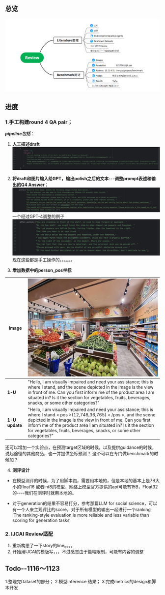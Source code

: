 ## 总览
![Img](./pic/20231115/img.png)

## 进度
### 1.手工构建round 4 QA pair；

***pipeline包括***：

1. **人工描述draft**
![Img1](./pic/20231115/img_1.png)

2. **将draft和图片输入给GPT，输出polish之后的文本---调整prompt表述和输出的Q4 Answer**；
![Img2](./pic/20231115/img_2.png)
一个经过GPT-4调整的例子
![Img3](./pic/20231115/img_3.png)
现在这些都是手工操作的。。。。。。


3. **增加数据中的person_pos坐标**

| **Image**      | ![Img4](./pic/20231108/39.jpg)                                                                                                                                                                                                                                                                                                        |
|----------------|---------------------------------------------------------------------------------------------------------------------------------------------------------------------------------------------------------------------------------------------------------------------------------------------------------------------------------------|
| **1-U**        | "Hello, I am visually impaired and need your assistance; this is where I stand, and the scene depicted in the image is the view in front of me. Can you first inform me of the product area I am situated in? Is it the section for vegetables, fruits, beverages, snacks, or some other categories?"                                 |
| **1-U update** | "Hello, I am visually impaired and need your assistance; this is where I stand < pos >(12,748,36,765) < /pos >, and the scene depicted in the image is the view in front of me. Can you first inform me of the product area I am situated in? Is it the section for vegetables, fruits, beverages, snacks, or some other categories?" |


还可以增加一个实验点，在预测target区域的时候，以及提供guidance的时候，说起途径的其他商品，也一并提供坐标预测？
这个可以在专门做benchmark的时候加？

4. **测评设计**

* 在模型测评的时候，为了用脚本跑，需要用本地的，但是本地的基本上是7B大小的float16 或者int8的模型，网络上模型官方提供的api可能有15B，Float32的----我们在测评时就用本地的。

* 对于generation的结果不容易打分，参考那篇LLM for social science，可以有一个人来主观评比的score，对于所有模型的输出一起进行一个ranking
’The ranking-style evaluation is more reliable and less variable than scoring for generation tasks‘

### 2. IJCAI Review适配
1. 重新构思了一下story的line。。。。
2. 开始用IJCAI的模版写，，，不过感觉由于篇幅限制，可能有内容的调整

## Todo--1116～1123
1.整理完Dataset的部分；
2.模型inference 结果；
3.完成metrics的design和脚本开发
